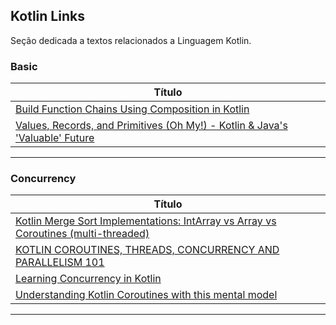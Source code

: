 ## Kotlin Links

Seção dedicada a textos relacionados a Linguagem Kotlin.


### Basic

|**Título** |
|---|
|[Build Function Chains Using Composition in Kotlin]|
|[Values, Records, and Primitives (Oh My!) - Kotlin & Java's 'Valuable' Future]|
------------

### Concurrency

|**Título** |
|---|
|[Kotlin Merge Sort Implementations: IntArray vs Array<Int> vs Coroutines (multi-threaded)]|
|[KOTLIN COROUTINES, THREADS, CONCURRENCY AND PARALLELISM 101]|
|[Learning Concurrency in Kotlin]|
|[Understanding Kotlin Coroutines with this mental model]|
------------


[comment]: # (Basic)
[Build Function Chains Using Composition in Kotlin]: <https://siddroid.com/post/kotlin/build-function-chains-using-composition-in-kotlin/>
[Values, Records, and Primitives (Oh My!) - Kotlin & Java's 'Valuable' Future]: <https://realjenius.com/2021/05/09/value-classes/>



[comment]: # (Concurrency)
[Kotlin Merge Sort Implementations: IntArray vs Array<Int> vs Coroutines (multi-threaded)]: <https://gist.github.com/max333/01dc267dd62f713c152f1f16ffc6e2f6>
[KOTLIN COROUTINES, THREADS, CONCURRENCY AND PARALLELISM 101]: <https://www.strv.com/blog/kotlin-coroutines-engineering-android>
[Learning Concurrency in Kotlin]: <https://subscription.packtpub.com/book/application_development/9781788627160>
[Understanding Kotlin Coroutines with this mental model]: <https://www.lukaslechner.com/understanding-kotlin-coroutines-with-this-mental-model/>


